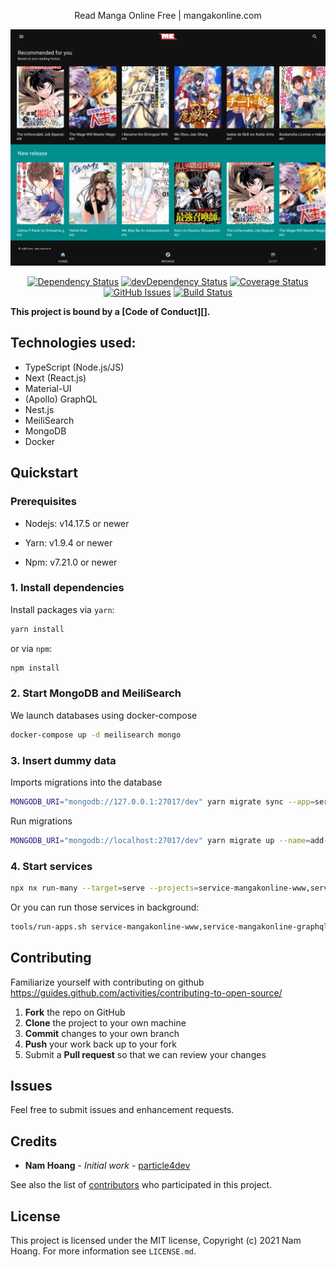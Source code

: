 <p align="center">
  Read Manga Online Free | mangakonline.com
</p>

![](./screenshot/desktop-www-mangakonline-com.png)

<div align="center">

[![Dependency Status](https://david-dm.org/particle4dev/mangakonline-com.svg)](https://david-dm.org/particle4dev/mangakonline-com)
[![devDependency Status](https://david-dm.org/particle4dev/mangakonline-com/dev-status.svg)](https://david-dm.org/particle4dev/mangakonline-com#info=devDependencies)
[![Coverage Status](https://coveralls.io/repos/github/particle4dev/mangakonline-com/badge.svg?branch=master)](https://coveralls.io/github/particle4dev/mangakonline-com?branch=master)
[![GitHub Issues](https://img.shields.io/github/issues/particle4dev/mangakonline-com.svg)](https://github.com/particle4dev/mangakonline-com/issues)
[![Build Status](https://travis-ci.com/particle4dev/mangakonline-com.svg?branch=master)](https://travis-ci.com/particle4dev/mangakonline-com)

</div>

**This project is bound by a [Code of Conduct][].**

## Technologies used:

- TypeScript (Node.js/JS)
- Next (React.js)
- Material-UI
- (Apollo) GraphQL
- Nest.js
- MeiliSearch
- MongoDB
- Docker

## Quickstart

### Prerequisites

- Nodejs: v14.17.5 or newer

- Yarn: v1.9.4 or newer

- Npm: v7.21.0 or newer

### 1. Install dependencies

Install packages via `yarn`:

```sh
yarn install
```

or via `npm`:

```sh
npm install
```

### 2. Start MongoDB and MeiliSearch

We launch databases using docker-compose

```sh
docker-compose up -d meilisearch mongo
```

### 3. Insert dummy data

Imports migrations into the database

```sh
MONGODB_URI="mongodb://127.0.0.1:27017/dev" yarn migrate sync --app=service-mangakonline-graphql-gateway
```

Run migrations
```sh
MONGODB_URI="mongodb://localhost:27017/dev" yarn migrate up --name=add-total-chapters-field-in-book-collection --app=service-mangakonline-graphql-gateway
```

### 4. Start services

```sh
npx nx run-many --target=serve --projects=service-mangakonline-www,service-mangakonline-graphql-gateway --parallel --maxParallel=10
```

Or you can run those services in background:

```sh
tools/run-apps.sh service-mangakonline-www,service-mangakonline-graphql-gateway
```

## Contributing

Familiarize yourself with contributing on github <https://guides.github.com/activities/contributing-to-open-source/>

1. **Fork** the repo on GitHub
2. **Clone** the project to your own machine
3. **Commit** changes to your own branch
4. **Push** your work back up to your fork
5. Submit a **Pull request** so that we can review your changes

## Issues

Feel free to submit issues and enhancement requests.

## Credits

- **Nam Hoang** - _Initial work_ - [particle4dev](https://github.com/particle4dev)

See also the list of [contributors](/AUTHORS.md) who participated in this project.

## License

This project is licensed under the MIT license, Copyright (c) 2021 Nam Hoang. For more information see `LICENSE.md`.
